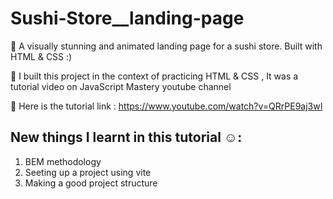 # Sushi-Store__landing-page

 🙌 A visually stunning and animated landing page for a sushi store. Built with HTML &amp; CSS :)

 📍 I built this project in the context of practicing HTML & CSS , It was a tutorial video on JavaScript Mastery youtube channel
 
 🚀 Here is the tutorial link : https://www.youtube.com/watch?v=QRrPE9aj3wI

 

## New things I learnt in this tutorial ☺:

  1. BEM methodology <br/>
  2. Seeting up a project using vite <br/>
  3. Making a good project structure <br/>

